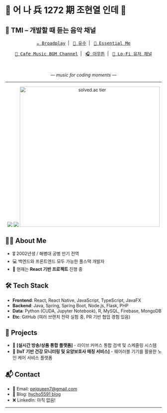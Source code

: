 # 🎱 어 나 兵 1272 期 조현열 인데 🎱
## 🎵 TMI – 개발할 때 듣는 음악 채널

<div align="center">
  <p>
    <kbd><a href="https://www.youtube.com/@broadplay">☕ Broadplay</a></kbd>&nbsp;&nbsp;|&nbsp;&nbsp;
    <kbd><a href="https://www.youtube.com/@yusu_lee">🎹 유수</a></kbd>&nbsp;&nbsp;|&nbsp;&nbsp;
    <kbd><a href="https://www.youtube.com/@essentialme">🌿 Essential Me</a></kbd>
  </p>
  
  <p>
    <kbd><a href="https://www.youtube.com/channel/UCILZltam9zTBOGGqV3BwIWw">🎷 Cafe Music BGM Channel</a></kbd>&nbsp;&nbsp;|&nbsp;&nbsp;
    <kbd><a href="https://www.youtube.com/@amooteun">🎧 아무튼</a></kbd>&nbsp;&nbsp;|&nbsp;&nbsp;
    <kbd><a href="https://www.youtube.com/@user-d1n6v">🌙 Lo-Fi 유저 채널</a></kbd>
  </p>
  
  <br>
  <p><i>— music for coding moments —</i></p>
</div>

---

<div align="center">
  <!-- GitHub Stats at the top -->
  <img src="https://github-readme-stats.vercel.app/api?username=daniel972632&show_icons=true&theme=tokyonight&hide_border=true&width=450" />
  <img src="https://github-readme-stats.vercel.app/api/top-langs/?username=daniel972632&layout=compact&theme=tokyonight&hide_border=true&width=450" />
  
  <!-- Solved.ac Badge -->
  <a href="https://solved.ac/pejqueen7">
    <img src="https://mazassumnida.wtf/api/generate_badge?boj=pejqueen7" alt="solved.ac tier" width="450" />
  </a>
</div>

## 👨‍💻 About Me
- 🎖 2002년생 / 해병대 공병 만기 전역
- 💻 백엔드와 프론트엔드 모두 가능한 풀스택 개발자
- 🚀 현재는 **React 기반 프로젝트** 진행 중

## 🛠️ Tech Stack
- **Frontend**: React, React Native, JavaScript, TypeScript, JavaFX
- **Backend**: Java, Spring, Spring Boot, Node.js, Flask, PHP
- **Data**: Python (CUDA, Jupyter Notebook), R, MySQL, Firebase, MongoDB
- **Etc**: GitHub (여러 브랜치 전략 실험 중, PR 기반 협업 경험 있음)

## 🚀 Projects
- 🔗 **[실시간 방송/상품 통합 플랫폼]** - 라이브 커머스 통합 검색 및 스케줄링 시스템
- 🔗 **[IoT 기반 건강 모니터링 및 요양보호사 매칭 서비스]** - 웨어러블 기기를 활용한 노인 케어 서비스 플랫폼

## 📬 Contact
- 📧 Email: pejqueen7@gmail.com  
- 📝 Blog: [hycho5591 blog](https://blog.naver.com/hycho5591)  
- ❌ LinkedIn: 아직 없음!


---

